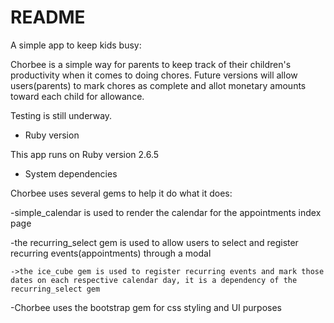 # README

A simple app to keep kids busy:

Chorbee is a simple way for parents to keep track of their children's productivity when it comes to doing chores. Future versions will allow users(parents) to mark chores as complete and allot monetary amounts toward each child for allowance.

Testing is still underway.

* Ruby version

This app runs on Ruby version 2.6.5

* System dependencies

Chorbee uses several gems to help it do what it does:

  -simple_calendar is used to render the calendar for the appointments index page

  -the recurring_select gem is used to allow users to select and register recurring events(appointments) through a modal

    ->the ice_cube gem is used to register recurring events and mark those dates on each respective calendar day, it is a dependency of the recurring_select gem

  -Chorbee uses the bootstrap gem for css styling and UI purposes
